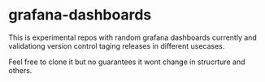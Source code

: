 # grafana-dashboards

This is experimental repos with random grafana dashboards currently and validationg version control taging releases in different usecases. 

Feel free to clone it but no guarantees it wont change in strucrture and others. 


